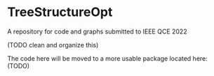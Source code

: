 # TreeStructureOpt
A repository for code and graphs submitted to IEEE QCE 2022

(TODO clean and organize this)

The code here will be moved to a more usable package located here: (TODO)
